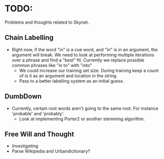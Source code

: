 # TODO:

Problems and thoughts related to Skynet.

## Chain Labelling

* Right now, if the word "in" is a cue word, and "in" is in an argument, the argument will break.  We need to look at performing multiple iterations over a phrase and find a "best" fit.  Currently we replace possible common phrases like "in to" with "into"
  * We could increase our training set size.  During training keep a count of is it as an argument and location in the string.
  * Pass to a better labelling system as an initial guess.

## DumbDown

* Currently, certain root words aren't going to the same root.  For instance 'probable' and 'probably'.
  * Look at implementing Porter2 or another stemming algorithm.

## Free Will and Thought

* *Investigating*
* Parse Wikipedia and Urbandictionary?
